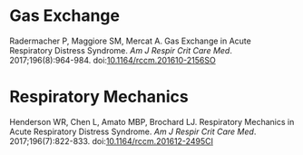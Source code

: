 # Gas Exchange
Radermacher P, Maggiore SM, Mercat A. Gas Exchange in Acute Respiratory Distress Syndrome. _Am J Respir Crit Care Med_. 2017;196(8):964-984. doi:[10.1164/rccm.201610-2156SO](https://doi.org/10.1164/rccm.201610-2156SO)


# Respiratory Mechanics
Henderson WR, Chen L, Amato MBP, Brochard LJ. Respiratory Mechanics in Acute Respiratory Distress Syndrome. _Am J Respir Crit Care Med_. 2017;196(7):822-833. doi:[10.1164/rccm.201612-2495CI](https://doi.org/10.1164/rccm.201612-2495CI)